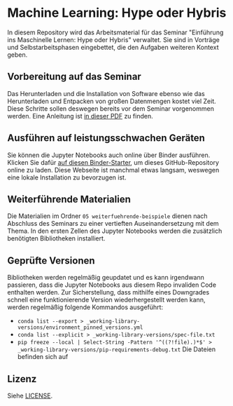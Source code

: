 # Machine Learning: Hype oder Hybris

In diesem Repository wird das Arbeitsmaterial für das Seminar "Einführung ins Maschinelle Lernen: Hype oder Hybris" verwaltet.
Sie sind in Vorträge und Selbstarbeitsphasen eingebettet, die den Aufgaben weiteren Kontext geben.

## Vorbereitung auf das Seminar

Das Herunterladen und die Installation von Software ebenso wie das Herunterladen und Entpacken von großen Datenmengen kostet viel Zeit.
Diese Schritte sollen deswegen bereits vor dem Seminar vorgenommen werden.
Eine Anleitung ist
[in dieser PDF](./Vorbereitung-auf-das-Seminar.pdf)
zu finden.

## Ausführen auf leistungsschwachen Geräten

Sie können die Jupyter Notebooks auch online über Binder ausführen.
Klicken Sie dafür
[auf diesen Binder-Starter](https://mybinder.org/v2/gh/1kastner/machine-learning-hype-or-hybris/master?urlpath=lab),
um dieses GitHub-Repository online zu laden.
Diese Webseite ist manchmal etwas langsam, weswegen eine lokale Installation zu bevorzugen ist.

## Weiterführende Materialien

Die Materialien im Ordner `05 weiterfuehrende-beispiele` dienen nach Abschluss des Seminars zu einer vertieften Auseinandersetzung mit dem Thema.
In den ersten Zellen des Jupyter Notebooks werden die zusätzlich benötigten Bibliotheken installiert.

## Geprüfte Versionen

Bibliotheken werden regelmäßig geupdatet und es kann irgendwann passieren, dass die Jupyter Notebooks aus diesem Repo invaliden Code enthalten werden.
Zur Sicherstellung, dass mithilfe eines Downgrades schnell eine funktionierende Version wiederhergestellt werden kann, werden regelmäßig folgende Kommandos ausgeführt:
- `conda list --export > _working-library-versions/environment_pinned_versions.yml`
- `conda list --explicit > _working-library-versions/spec-file.txt`
- `pip freeze --local | Select-String -Pattern '^((?!file).)*$' > _working-library-versions/pip-requirements-debug.txt`
Die Dateien befinden sich auf 

## Lizenz

Siehe [LICENSE](LICENSE).
